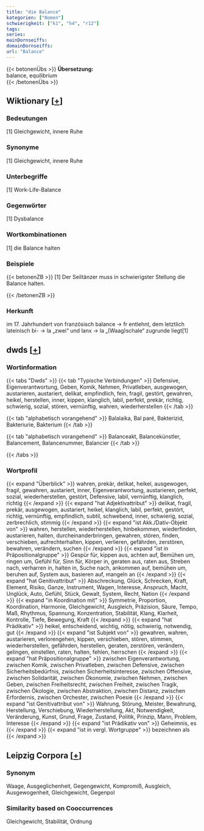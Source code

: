 ```yaml
---
title: "die Balance"
kategorien: ["Nomen"]
schwierigkeit: ["k1", "h4", "r12"]
tags:
series:
mainDornseiffs:
domainDornseiffs:
url: "Balance"
---
```


{{< betonenÜbs >}}
**Übersetzung:**  
balance, equilibrium  
{{< /betonenÜbs >}}

## Wiktionary [[+](https://de.wiktionary.org/wiki/Balance)]

### Bedeutungen
[1] Gleichgewicht, innere Ruhe  

### Synonyme
[1] Gleichgewicht, innere Ruhe  

### Unterbegriffe
[1] Work-Life-Balance  

### Gegenwörter
[1] Dysbalance  

### Wortkombinationen
[1] die Balance halten  

### Beispiele
{{< betonenZB >}}
[1] Der Seiltänzer muss in schwierigster Stellung die Balance halten.  

{{< /betonenZB >}}
### Herkunft
im 17. Jahrhundert von französisch balance → fr entlehnt, dem letztlich lateinisch bi- → la „zwei“ und lanx → la „(Waag)schale“ zugrunde liegt[1]  



## dwds [[+](https://www.dwds.de/wb/Balance)]

### Wortinformation
{{< tabs "Dwds" >}}
{{< tab "Typische Verbindungen" >}}
Defensive, Eigenverantwortung, Geben, Komik, Nehmen, Privatleben, ausgewogen, austarieren, austariert, delikat, empfindlich, fein, fragil, gestört, gewahren, heikel, herstellen, inner, kippen, klanglich, labil, perfekt, prekär, richtig, schwierig, sozial, stören, vernünftig, wahren, wiederherstellen
{{< /tab >}}

{{< tab "alphabetisch vorangehend" >}}
Balalaika, Bal paré, Bakterizid, Bakteriurie, Bakterium
{{< /tab >}}

{{< tab "alphabetisch vorangehend" >}}
Balanceakt, Balancekünstler, Balancement, Balancenummer, Balancier
{{< /tab >}}

{{< /tabs >}}

### Wortprofil
{{< expand "Überblick" >}} wahren, prekär, delikat, heikel, ausgewogen, fragil, gewahren, austariert, inner, Eigenverantwortung, austarieren, perfekt, sozial, wiederherstellen, gestört, Defensive, labil, vernünftig, klanglich, richtig {{< /expand >}}
{{< expand "hat Adjektivattribut" >}} delikat, fragil, prekär, ausgewogen, austariert, heikel, klanglich, labil, perfekt, gestört, richtig, vernünftig, empfindlich, subtil, schwebend, inner, schwierig, sozial, zerbrechlich, stimmig {{< /expand >}}
{{< expand "ist Akk./Dativ-Objekt von" >}} wahren, herstellen, wiederherstellen, hinbekommen, wiederfinden, austarieren, halten, durcheinanderbringen, gewahren, stören, finden, verschieben, aufrechterhalten, kippen, verlieren, gefährden, zerstören, bewahren, verändern, suchen {{< /expand >}}
{{< expand "ist in Präpositionalgruppe" >}} Gespür für, kippen aus, achten auf, Bemühen um, ringen um, Gefühl für, Sinn für, Körper in, geraten aus, raten aus, Streben nach, verharren in, halten in, Suche nach, ankommen auf, bemühen um, beruhen auf, System aus, basieren auf, mangeln an {{< /expand >}}
{{< expand "hat Genitivattribut" >}} Abschreckung, Glück, Schrecken, Kraft, Element, Risiko, Ganze, Instrument, Wagen, Interesse, Anspruch, Macht, Unglück, Auto, Gefühl, Stück, Gewalt, System, Recht, Nation {{< /expand >}}
{{< expand "in Koordination mit" >}} Symmetrie, Proportion, Koordination, Harmonie, Gleichgewicht, Ausgleich, Präzision, Säure, Tempo, Maß, Rhythmus, Spannung, Konzentration, Stabilität, Klang, Klarheit, Kontrolle, Tiefe, Bewegung, Kraft {{< /expand >}}
{{< expand "hat Prädikativ" >}} heikel, entscheidend, wichtig, nötig, schwierig, notwendig, gut {{< /expand >}}
{{< expand "ist Subjekt von" >}} gewahren, wahren, austarieren, verlorengehen, kippen, verschieben, stören, stimmen, wiederherstellen, gefährden, herstellen, geraten, zerstören, verändern, gelingen, einstellen, raten, halten, fehlen, herrschen {{< /expand >}}
{{< expand "hat Präpositionalgruppe" >}} zwischen Eigenverantwortung, zwischen Komik, zwischen Privatleben, zwischen Defensive, zwischen Sicherheitsbedürfnis, zwischen Sicherheitsinteresse, zwischen Offensive, zwischen Solidarität, zwischen Ökonomie, zwischen Nehmen, zwischen Geben, zwischen Freiheitsrecht, zwischen Freiheit, zwischen Tragik, zwischen Ökologie, zwischen Abstraktion, zwischen Distanz, zwischen Erfordernis, zwischen Orchester, zwischen Poesie {{< /expand >}}
{{< expand "ist Genitivattribut von" >}} Wahrung, Störung, Meister, Bewahrung, Herstellung, Verschiebung, Wiederherstellung, Akt, Notwendigkeit, Veränderung, Kunst, Grund, Frage, Zustand, Politik, Prinzip, Mann, Problem, Interesse {{< /expand >}}
{{< expand "ist Prädikativ von" >}} Geheimnis, es {{< /expand >}}
{{< expand "ist in vergl. Wortgruppe" >}} bezeichnen als {{< /expand >}}

## Leipzig Corpora [[+](https://corpora.uni-leipzig.de/en/res?word=Balance&corpusId=deu_newscrawl-public_2018)]


### Synonym
Waage, Ausgeglichenheit, Gegengewicht, Kompromiß, Ausgleich, Ausgewogenheit, Gleichgewicht, Gegenpol


### Similarity based on Cooccurrences
Gleichgewicht, Stabilität, Ordnung

